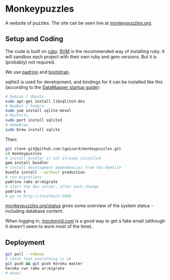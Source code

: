 # Monkeypuzzles

A website of puzzles. The site can be seen live at
[monkeypuzzles.org](http://monkeypuzzles.org).

## Setup and Coding

The code is built on [ruby](http://www.ruby-lang.org/en/).
[RVM](https://rvm.io/) is the recommended way of installing ruby. It will
sandbox each project with their own ruby and gem versions. But it is (probably)
not required.

We use [padrino](http://padrinorb.com) and
[bootstrap](http://twitter.github.com/bootstrap).


sqlite3 is used for development, and bindings for it can be installed like this
(according to the [DataMapper startup
guide](http://datamapper.org/getting-started.html)):

~~~ bash
# Debian / Ubuntu
sudo apt-get install libsqlite3-dev
# RedHat / Fedora
sudo yum install sqlite-devel
# MacPorts
sudo port install sqlite3
# HomeBrew
sudo brew install sqlite
~~~

Then:

~~~ bash
git clone git@github.com:tgwizard/monkeypuzzles.git
cd monkeypuzzles
# install bundler if not already installed
gem install bundler
# install development dependencies from the Gemfile
bundle install --without production
# run migrations
padrino rake ar:migrate
# start the dev server, after each change
padrino s
# go to http://localhost:3000
~~~


[monkeypuzzles.org/status](http://monkeypuzzles.org/status) gives some overview
of the system status - including database content.

When logging in, [mockmyid.com](http://mockmyid.com) is a good way to get a
fake email (although it doesn't seem to work most of the time).

## Deployment

~~~ bash
git pull --rebase
# check that everything is ok
git push && git push heroku master
heroku run rake ar:migrate
# done!
~~~
